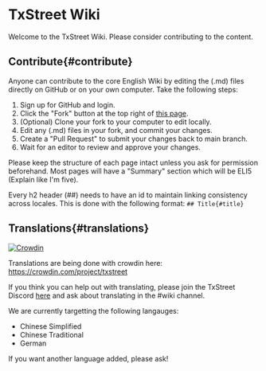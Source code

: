 # TxStreet Wiki

Welcome to the TxStreet Wiki. Please consider contributing to the content.

## Contribute{#contribute}

Anyone can contribute to the core English Wiki by editing the (.md) files directly on GitHub or on your own computer. Take the following steps:

1. Sign up for GitHub and login.
2. Click the "Fork" button at the top right of [this page](https://github.com/txstreet/wiki).
3. (Optional) Clone your fork to your computer to edit locally.
4. Edit any (.md) files in your fork, and commit your changes.
5. Create a "Pull Request" to submit your changes back to main branch.
6. Wait for an editor to review and approve your changes.

Please keep the structure of each page intact unless you ask for permission beforehand. Most pages will have a "Summary" section which will be ELI5 (Explain like I'm five).

Every h2 header (##) needs to have an id to maintain linking consistency across locales. This is done with the following format: `## Title{#title}`

## Translations{#translations}

[![Crowdin](https://badges.crowdin.net/txstreet/localized.svg)](https://crowdin.com/project/txstreet)

Translations are being done with crowdin here: https://crowdin.com/project/txstreet


If you think you can help out with translating, please join the TxStreet Discord [here](https://discord.gg/4P7cXsaUmu) and ask about translating in the #wiki channel.

We are currently targetting the following langauges:

- Chinese Simplified
- Chinese Traditional
- German

If you want another language added, please ask!